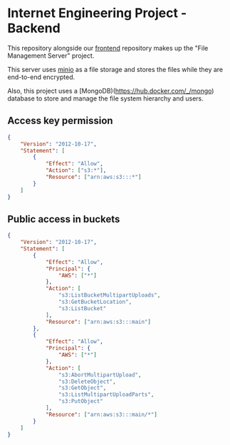 # Internet Engineering Project - Backend

This repository alongside our [frontend](https://github.com/Alireza-Allahverdi/file-share) repository makes up the "File Management Server" project.

This server uses [minio](https://bitnami.com/stack/minio) as a file storage and stores the files while they are end-to-end encrypted.

Also, this project uses a [MongoDB)(https://hub.docker.com/_/mongo) database to store and manage the file system hierarchy and users.


## Access key permission

```json
{
	"Version": "2012-10-17",
	"Statement": [
		{
			"Effect": "Allow",
			"Action": ["s3:*"],
			"Resource": ["arn:aws:s3:::*"]
		}
	]
}
```

## Public access in buckets

```json
{
	"Version": "2012-10-17",
	"Statement": [
		{
			"Effect": "Allow",
			"Principal": {
				"AWS": ["*"]
			},
			"Action": [
				"s3:ListBucketMultipartUploads",
				"s3:GetBucketLocation",
				"s3:ListBucket"
			],
			"Resource": ["arn:aws:s3:::main"]
		},
		{
			"Effect": "Allow",
			"Principal": {
				"AWS": ["*"]
			},
			"Action": [
				"s3:AbortMultipartUpload",
				"s3:DeleteObject",
				"s3:GetObject",
				"s3:ListMultipartUploadParts",
				"s3:PutObject"
			],
			"Resource": ["arn:aws:s3:::main/*"]
		}
	]
}
```

